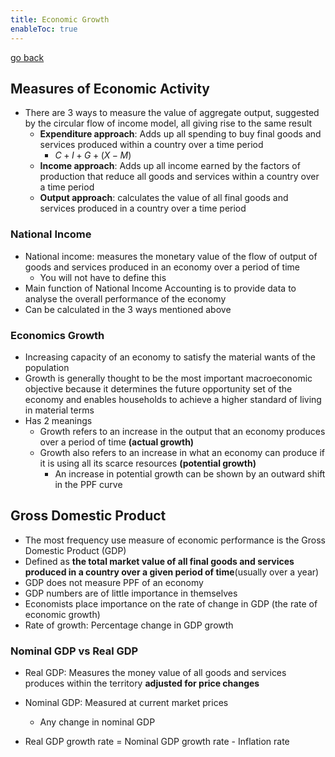 ```yaml
---
title: Economic Growth
enableToc: true
---
```


[go back](11Subjects/11Economics.md)

## Measures of Economic Activity
- There are 3 ways to measure the value of aggregate output, suggested by the circular flow of income model, all giving rise to the same result
	- **Expenditure approach**: Adds up all spending to buy final goods and services produced within a country over a time period
		- $C+I+G+(X-M)$
	- **Income approach**: Adds up all income earned by the factors of production that reduce all goods and services within a country over a time period
	- **Output approach**: calculates the value of all final goods and services produced in a country over a time period

### National Income
- National income: measures the monetary value of the flow of output of goods and services produced in an economy over a period of time
	- You will not have to define this
- Main function of National Income Accounting is to provide data to analyse the overall performance of the economy
- Can be calculated in the 3 ways mentioned above


### Economics Growth
- Increasing capacity of an economy to satisfy the material wants of the population
- Growth is generally thought to be the most important macroeconomic objective because it determines the future opportunity set of the economy and enables households to achieve a higher standard of living in material terms
- Has 2 meanings
	- Growth refers to an increase in the output that an economy produces over a period of time **(actual growth)**
	- Growth also refers to an increase in what an economy can produce if it is using all its scarce resources **(potential growth)**
		- An increase in potential growth can be shown by an outward shift in the PPF curve

## Gross Domestic Product
- The most frequency use measure of economic performance is the Gross Domestic Product (GDP)
- Defined as **the total market value of all final goods and services produced in a country over a given period of time**(usually over a year)
- GDP does not measure PPF of an economy
- GDP numbers are of little importance in themselves
- Economists place importance on the rate of change in GDP (the rate of economic growth)
- Rate of growth: Percentage change in GDP growth

### Nominal GDP vs Real GDP
- Real GDP: Measures the money value of all goods and services produces within the territory **adjusted for price changes**
- Nominal GDP: Measured at current market prices
	- Any change in nominal GDP

- Real GDP growth rate = Nominal GDP growth rate - Inflation rate